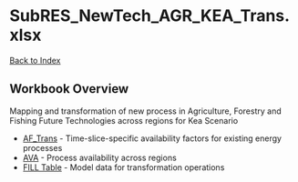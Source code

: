 # SubRES_NewTech_AGR_KEA_Trans.xlsx

[Back to Index](../../README.md)

## Workbook Overview

Mapping and transformation of new process in Agriculture, Forestry and Fishing Future Technologies across regions  for Kea Scenario

- [AF_Trans](AF_Trans.md) - Time-slice-specific availability factors for existing energy processes
- [AVA](AVA.md) - Process availability across regions
- [FILL Table](FILL%20Table.md) - Model data for transformation operations
